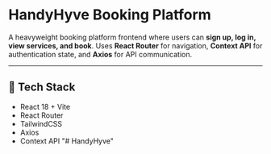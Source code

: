 # HandyHyve Booking Platform

A heavyweight booking platform frontend where users can **sign up, log in, view services, and book**. Uses **React Router** for navigation, **Context API** for authentication state, and **Axios** for API communication.

---

## 🚀 Tech Stack
- React 18 + Vite
- React Router
- TailwindCSS
- Axios
- Context API
"# HandyHyve" 
